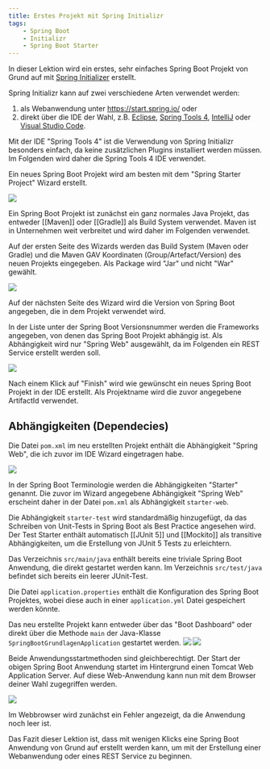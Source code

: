 ```yaml
---
title: Erstes Projekt mit Spring Initializr
tags:
    - Spring Boot
    - Initializr
    - Spring Boot Starter
---
```


In dieser Lektion wird ein erstes, sehr einfaches Spring Boot Projekt von Grund auf mit [Spring Initializer](https://start.spring.io/) erstellt.

Spring Initializr kann auf zwei verschiedene Arten verwendet werden:
1. als Webanwendung unter https://start.spring.io/ oder
2. direkt über die IDE der Wahl, z.B. [Eclipse](https://www.eclipse.org/), [Spring Tools 4](https://spring.io/tools), [IntelliJ](https://www.jetbrains.com/idea/) oder [Visual Studio Code](https://code.visualstudio.com/).

Mit der IDE "Spring Tools 4" ist die Verwendung von Spring Initializr besonders einfach, da keine zusätzlichen Plugins installiert werden müssen. Im Folgenden wird daher die Spring Tools 4 IDE verwendet.

Ein neues Spring Boot Projekt wird am besten mit dem "Spring Starter Project" Wizard erstellt.

![](/assets/images/spring-boot-grundlagen-001.jpg)

Ein Spring Boot Projekt ist zunächst ein ganz normales Java Projekt, das entweder [[Maven]] oder [[Gradle]] als Build System verwendet. Maven ist in Unternehmen weit verbreitet und wird daher im Folgenden verwendet.

Auf der ersten Seite des Wizards werden das Build System (Maven oder Gradle) und die Maven GAV Koordinaten (Group/Artefact/Version)  des neuen Projekts eingegeben. Als Package wird "Jar" und nicht "War" gewählt.

![](/assets/images/spring-boot-grundlagen-002.jpg)

Auf der nächsten Seite des Wizard wird die Version von Spring Boot angegeben, die in dem Projekt verwendet wird.

In der Liste unter der Spring Boot Versionsnummer werden die Frameworks angegeben, von denen das Spring Boot Projekt abhängig ist. Als Abhängigkeit wird nur "Spring Web" ausgewählt, da im Folgenden ein REST Service erstellt werden soll.

![](/assets/images/spring-boot-grundlagen-003.jpg)

Nach einem Klick auf "Finish" wird wie gewünscht ein neues Spring Boot Projekt in der IDE erstellt. Als Projektname wird die zuvor angegebene ArtifactId verwendet.

## Abhängigkeiten (Dependecies)

Die Datei `pom.xml` im neu erstellten Projekt enthält die Abhängigkeit "Spring Web", die ich zuvor im IDE Wizard eingetragen habe.

![](/assets/images/spring-boot-grundlagen-004.jpg)

In der Spring Boot Terminologie werden die Abhängigkeiten "Starter" genannt. Die zuvor im Wizard angegebene Abhängigkeit "Spring Web" erscheint daher in der Datei `pom.xml` als Abhängigkeit `starter-web`.

Die Abhängigkeit `starter-test` wird standardmäßig hinzugefügt, da das Schreiben von Unit-Tests in Spring Boot als Best Practice angesehen wird. Der Test Starter enthält automatisch [[JUnit 5]] und [[Mockito]] als transitive Abhängigkeiten, um die Erstellung von JUnit 5 Tests zu erleichtern.

Das Verzeichnis `src/main/java` enthält bereits eine triviale Spring Boot Anwendung, die direkt gestartet werden kann. Im Verzeichnis `src/test/java` befindet sich bereits ein leerer JUnit-Test.

Die Datei `application.properties` enthält die Konfiguration des Spring Boot Projektes, wobei diese auch in einer `application.yml` Datei gespeichert werden könnte.

Das neu erstellte Projekt kann entweder über das "Boot Dashboard" oder direkt über die Methode `main` der Java-Klasse `SpringBootGrundlagenApplication` gestartet werden.
![](/assets/images/spring-boot-grundlagen-005.jpg)
![](/assets/images/spring-boot-grundlagen-006.jpg)

Beide Anwendungsstartmethoden sind gleichberechtigt. Der Start der obigen Spring Boot Anwendung startet im Hintergrund einen Tomcat Web Application Server. Auf diese Web-Anwendung kann nun mit dem Browser deiner Wahl zugegriffen werden.

![](/assets/images/spring-boot-grundlagen-007.jpg)

Im Webbrowser wird zunächst ein Fehler angezeigt, da die Anwendung noch leer ist.

Das Fazit dieser Lektion ist, dass mit wenigen Klicks eine Spring Boot Anwendung von Grund auf erstellt werden kann, um mit der Erstellung einer Webanwendung oder eines REST Service zu beginnen.